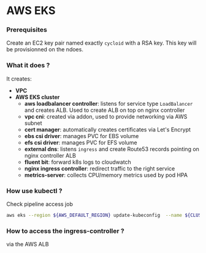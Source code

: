 # AWS EKS

### Prerequisites
Create an EC2 key pair named exactly `cycloid` with a RSA key. This key will be provisionned on the ndoes.

### What it does ?
It creates:
* **VPC**
* **AWS EKS cluster**
  * **aws loadbalancer controller**: listens for service type `LoadBalancer` and creates ALB. Used to create ALB on top on nginx controller
  * **vpc cni**: created via addon, used to provide networking via AWS subnet
  * **cert manager**: automatically creates certificates via Let's Encrypt
  * **ebs csi driver**: manages PVC for EBS volume
  * **efs csi driver**: manages PVC for EFS volume
  * **external dns**: listens `ingress` and create Route53 records pointing on nginx controller ALB
  * **fluent bit**: forward k8s logs to cloudwatch
  * **nginx ingress controller**: redirect traffic to the right service
  * **metrics-server**: collects CPU/memory metrics used by pod HPA

### How use kubectl ?

Check pipeline access job

```bash
aws eks --region ${AWS_DEFAULT_REGION} update-kubeconfig  --name ${CLUSTER_NAME}
```

### How to access the ingress-controller ?

via the AWS ALB
